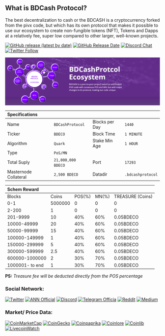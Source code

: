 ## What is BDCash Protocol?
The best decentralization to cash or the BDCASH is a cryptocurrency forked from the pivx code, but which has its own protocol that makes it possible to use our ecosystem to create non-fungible tokens (NFT), Tokens and Dapps at a relatively fee, super low compared to other larger, well-known projects.

[![GitHub release (latest by date)](https://img.shields.io/github/v/release/BdcashProtocol/bdcashprotocol-bdeco?color=%24000ace&cacheSeconds=3200)](https://github.com/BdcashProtocol/bdcashprotocol-bdeco/releases)
[![GitHub Release Date](https://img.shields.io/github/release-date/BdcashProtocol/bdcashprotocol-bdeco?color=%24000ace&cacheSeconds=3200)](https://github.com/BdcashProtocol/bdcashprotocol-bdeco/releases)
[![Discord Chat](https://img.shields.io/discord/561164955924037637.svg?logo=discord)](https://discord.gg/jJtDAmv22J)
[![Twitter Follow](https://img.shields.io/twitter/follow/BdcashProtocol)](https://twitter.com/BdcashProtocol)

<img style="float:center;" src="https://raw.githubusercontent.com/BdcashProtocol/bdcash-mediakit/main/images/main.png"></br>

|Specifications		   		| 					  |						|					  |
|:-------------------- 		| :------------------ | :------------------ | :------------------ |
|Name  		                | `BDCashProtocol`             |Blocks per Day   	| `1440`              |
|Ticker 				    | `BDECO`               |Block Time  			| `1 MINUTE`          |
|Algorithm					| `Quark`             |Stake Min Age		| `1 HOUR`           |
|Type 						| `PoS/MN`                      |
|Total Suply 			    | `21,000,000 BDECO`    |Port 			    | `17293`    		  |
|Masternode Collateral      | `2,500 BDECO`         |Datadir			    | `.bdcashprotocol`			  |

|Schem Reward |               |              |        |         |
|:-----------------|:------------|:------------- |:-----------|:-------------- |
|     Blocks        |    Coins  |     POS(%)     |      MN(%)   |   TREASURE (Coins)  |
0-1 | 5000000 | 0 | 0| 0|
2-200 | 1 | 0 | 0| 0| 
201-9999 | 10 | 40% | 60%|0.05BDECO|
10000-49999 | 20 | 40% | 60%|0.05BDECO|
50000-99999 | 15 | 40% | 60%|0.05BDECO|
100000-149999 | 1 | 40% | 60%|0.05BDECO|
150000-299999 | 5 | 40% | 60%|0.05BDECO|
300000-599999 | 2.5 | 40% | 60%|0.05BDECO|
600000-1000000 | 2 | 30% | 70%|0.05BDECO|
1000001- to end | 1 | 30% | 70%|0.05BDECO|

<b>PS:</b> <i>Treasure fee will be deducted directly from the POS percentage</i>




### Social Network:
 [![Twitter](https://img.shields.io/static/v1?label=Twitter&message=Follow&color=blue)](https://twitter.com/bdcashprotocol) 
 [![ANN Official](https://img.shields.io/static/v1?label=BitcoinTalk&message=Join&color=yellow)](https://bitcointalk.org/index.php?topic=5244522) 
 [![Discord](https://img.shields.io/static/v1?label=Discord&message=Join&color=blueviolet)](https://discord.gg/rrr8vFS)
 [![Telegram Officia](https://img.shields.io/static/v1?label=Telegram&message=Join&color=blue)](https://t.me/bdcashprotocol_official) 
 [![Reddit](https://img.shields.io/static/v1?label=Reddit&message=Join&color=orange)](https://www.reddit.com/r/bdcash_cryptocurrency/)
 [![Medium](https://img.shields.io/static/v1?label=Medium&message=Join&color=green)](https://bdcashprotocol.medium.com/) 


### Market/ Price  Data:

[![CoinMarketCap](https://img.shields.io/static/v1?label=CoinMarketCap&message=Check&color=blue)](https://coinmarketcap.com/currencies/bdcash/) 
[![CoinGecko](https://img.shields.io/static/v1?label=CoinGecko&message=Check&color=green)](https://coingecko.com/coins/bigdata-cash/) 
[![Coinpaprika](https://img.shields.io/static/v1?label=Coinpaprika&message=Check&color=red)](https://coinpaprika.com/coin/bdcash-bdcash/) 
[![Coinlore](https://img.shields.io/static/v1?label=Coinlore&message=Check&color=9cf)](https://www.coinlore.com/coin/bdcash)
[![Coinlib](https://img.shields.io/static/v1?label=Coinlib&message=Check&color=Blueblack)](https://coinlib.io/coin/BDCASH/BigDataCash/) 
[![LivecoinWatch](https://img.shields.io/static/v1?label=LivecoinWatch&message=Check&color=greenblack)](https://www.livecoinwatch.com/price/Bdcash-BDCASH) 
